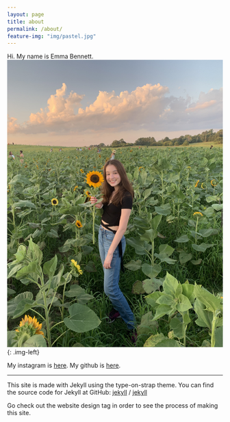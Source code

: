 ```yaml
---
layout: page
title: about
permalink: /about/
feature-img: "img/pastel.jpg"
---
```

Hi. My name is Emma Bennett.
![profile](/img/profile.jpg){: .img-left}

My instagram is [here](https://www.instagram.com/emma.bbennett/). My github is [here](https://github.com/emma-bennett).

---

This site is made with Jekyll using the type-on-strap theme. You can find the source code for Jekyll at GitHub:
[jekyll][jekyll-organization] /
[jekyll](https://github.com/jekyll/jekyll)

Go check out the website design tag in order to see the process of making this site.


[jekyll-organization]: https://github.com/jekyll
